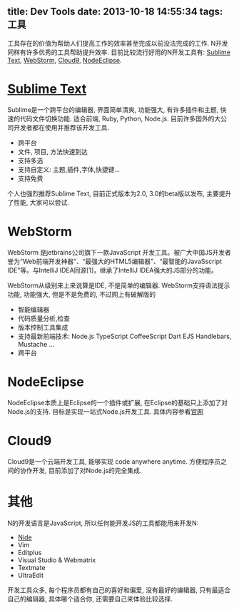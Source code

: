 title: Dev Tools
date: 2013-10-18 14:55:34
tags: 工具
---
工具存在的价值为帮助人们提高工作的效率甚至完成以前没法完成的工作. N开发同样有许多优秀的工具帮助提升效率. 目前比较流行好用的N开发工具有: [Sublime Text](http://www.sublimetext.com/), [WebStorm](http://www.jetbrains.com/webstorm/), [Cloud9](https://c9.io/), [NodeEclipse](http://www.nodeclipse.org/).

# [Sublime Text](http://www.sublimetext.com/)
Sublime是一个跨平台的编辑器, 界面简单清爽, 功能强大, 有许多插件和主题,
快速的代码文件切换功能. 适合前端, Ruby, Python, Node.js. 目前许多国外的大公司开发者都在使用并推荐该开发工具. 

* 跨平台
* 文件, 项目, 方法快速到达
* 支持多选
* 支持自定义: 主题,插件,字体,快捷键…
* 支持免费

个人也强烈推荐Sublime Text, 目前正式版本为2.0, 3.0的beta版以发布, 主要提升了性能, 大家可以尝试.


# WebStorm
WebStorm 是jetbrains公司旗下一款JavaScript 开发工具。被广大中国JS开发者誉为“Web前端开发神器”、“最强大的HTML5编辑器”、“最智能的JavaSscript IDE”等。与IntelliJ IDEA同源[1]，继承了IntelliJ IDEA强大的JS部分的功能。

WebStorm从级别来上来说算是IDE, 不是简单的编辑器. WebStorm支持语法提示功能, 功能强大, 但是不是免费的, 不过网上有破解版的

* 智能编辑器
* 代码质量分析,检查
* 版本控制工具集成
* 支持最新前端技术: Node.js TypeScript CoffeeScript Dart EJS Handlebars, Mustache …
* 跨平台


# NodeEclipse
NodeEclipse本质上是Eclipse的一个插件或扩展, 在Eclipse的基础只上添加了对Node.js的支持. 目标是实现一站式Node.js开发工具.
具体内容参看[官网](http://www.nodeclipse.org/)

# Cloud9
Cloud9是一个云端开发工具, 能够实现 code anywhere anytime. 方便程序员之间的协作开发, 目前添加了对Node.js的完全集成.

# 其他


N的开发语言是JavaScript, 所以任何能开发JS的工具都能用来开发N:

* [Nide](http://coreh.github.io/nide/)
* Vim
* Editplus
* Visual Studio & Webmatrix
* Textmate
* UltraEdit

开发工具众多, 每个程序员都有自己的喜好和偏爱, 没有最好的编辑器, 只有最适合自己的编辑器, 具体哪个适合你, 还需要自己来体验比较选择. 






